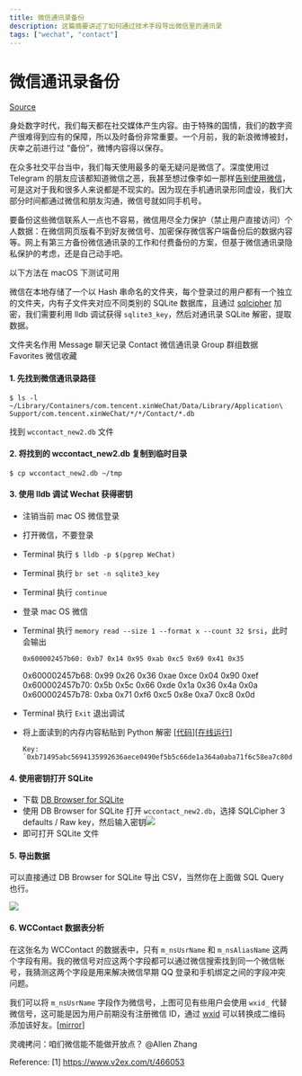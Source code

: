 ```yaml
---
title: 微信通讯录备份
description: 这篇摘要讲述了如何通过技术手段导出微信里的通讯录
tags: ["wechat", "contact"]
---
```


# 微信通讯录备份

[Source](https://pwfee.com/2020/03/back-up-wechat-contacts "Permalink to 数据备份系列（一）：微信通讯录备份")

身处数字时代，我们每天都在社交媒体产生内容。由于特殊的国情，我们的数字资产很难得到应有的保障，所以及时备份非常重要。一个月前，我的新浪微博被封，庆幸之前进行过 “备份”，微博内容得以保存。

在众多社交平台当中，我们每天使用最多的毫无疑问是微信了。深度使用过 Telegram 的朋友应该都知道微信之恶，我甚至想过像李如一那样[告别使用微信](https://blog.yitianshijie.net/2018/02/27/2nd-anniversary-of-ditching-wechat/)，可是这对于我和很多人来说都是不现实的。因为现在手机通讯录形同虚设，我们大部分时间都通过微信和朋友沟通，微信号就如同手机号。

要备份这些微信联系人一点也不容易，微信用尽全力保护（禁止用户直接访问）个人数据：在微信网页版看不到好友微信号、加密保存微信客户端备份后的数据内容等。网上有第三方备份微信通讯录的工作和付费备份的方案，但基于微信通讯录隐私保护的考虑，还是自己动手吧。

以下方法在 macOS 下测试可用

微信在本地存储了一个以 Hash 串命名的文件夹，每个登录过的用户都有一个独立的文件夹，内有子文件夹对应不同类别的 SQLite 数据库，且通过 [sqlcipher](https://github.com/sqlcipher/sqlcipher) 加密，我们需要利用 lldb 调试获得 `sqlite3_key`，然后对通讯录 SQLite 解密，提取数据。

文件夹名作用 Message 聊天记录 Contact 微信通讯录 Group 群组数据 Favorites 微信收藏

#### 1\. 先找到微信通讯录路径

    $ ls -l ~/Library/Containers/com.tencent.xinWeChat/Data/Library/Application\ Support/com.tencent.xinWeChat/*/*/Contact/*.db

找到 `wccontact_new2.db` 文件

#### 2\. 将找到的 wccontact\_new2.db 复制到临时目录

    $ cp wccontact_new2.db ~/tmp

#### 3\. 使用 lldb 调试 Wechat 获得密钥

* 注销当前 mac OS 微信登录
* 打开微信，不要登录
* Terminal 执行 `$ lldb -p $(pgrep WeChat)`
* Terminal 执行 `br set -n sqlite3_key`
* Terminal 执行 `continue`
* 登录 mac OS 微信
* Terminal 执行 `memory read --size 1 --format x --count 32 $rsi`，此时会输出

      0x600002457b60: 0xb7 0x14 0x95 0xab 0xc5 0x69 0x41 0x35
    0x600002457b68: 0x99 0x26 0x36 0xae 0xce 0x04 0x90 0xef
    0x600002457b70: 0x5b 0x5c 0x66 0xde 0x1a 0x36 0x4a 0x0a
    0x600002457b78: 0xba 0x71 0xf6 0xc5 0x8e 0xa7 0xc8 0x0d
* Terminal 执行 `Exit` 退出调试
* 将上面读到的内存内容粘贴到 Python 解密 [[代码](https://paste.ubuntu.com/p/M7qc2zkcSP/)][[在线运行](https://repl.it/@pwf/sqlite3keydecode)]

      Key: `0xb71495abc5694135992636aece0490ef5b5c66de1a364a0aba71f6c58ea7c80d`

#### 4\. 使用密钥打开 SQLite

* 下载 [DB Browser for SQLite](https://sqlitebrowser.org/)
* 使用 DB Browser for SQLite 打开 `wccontact_new2.db`，选择 SQLCipher 3 defaults / Raw key，然后输入密钥![](https://cdn.mingsiyu.com/usr/uploads/2020/03/3729047219.png)
* 即可打开 SQLite 文件

#### 5\. 导出数据

可以直接通过 DB Browser for SQLite 导出 CSV，当然你在上面做 SQL Query 也行。

![](https://cdn.mingsiyu.com/usr/uploads/2020/03/4130520350.jpg)

#### 6\. WCContact 数据表分析

在这张名为 WCContact 的数据表中，只有 `m_nsUsrName` 和 `m_nsAliasName` 这两个字段有用。我的微信号对应这两个字段都可以通过微信搜索找到同一个微信帐号，我猜测这两个字段是用来解决微信早期 QQ 登录和手机绑定之间的字段冲突问题。

我们可以将 `m_nsUsrName` 字段作为微信号，上图可见有些用户会使用 `wxid_` 代替微信号，这可能是因为用户前期没有注册微信 ID，通过 [wxid](https://wxid.ltd/) 可以转换成二维码添加该好友。[[mirror](https://repl.it/@pwf/wxidtoqrcode)]

灵魂拷问：咱们微信能不能做开放点？ @Allen Zhang

Reference:
[1] <https://www.v2ex.com/t/466053>